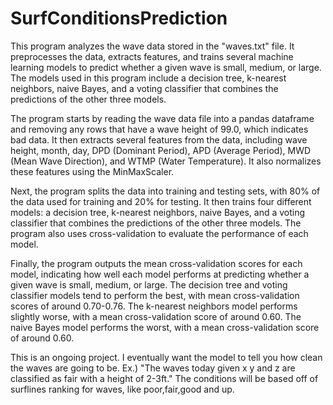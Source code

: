 # SurfConditionsPrediction

This program analyzes the wave data stored in the "waves.txt" file. It preprocesses the data, extracts features, and trains several machine learning models to predict whether a given wave is small, medium, or large. The models used in this program include a decision tree, k-nearest neighbors, naive Bayes, and a voting classifier that combines the predictions of the other three models.

The program starts by reading the wave data file into a pandas dataframe and removing any rows that have a wave height of 99.0, which indicates bad data. It then extracts several features from the data, including wave height, month, day, DPD (Dominant Period), APD (Average Period), MWD (Mean Wave Direction), and WTMP (Water Temperature). It also normalizes these features using the MinMaxScaler.

Next, the program splits the data into training and testing sets, with 80% of the data used for training and 20% for testing. It then trains four different models: a decision tree, k-nearest neighbors, naive Bayes, and a voting classifier that combines the predictions of the other three models. The program also uses cross-validation to evaluate the performance of each model.

Finally, the program outputs the mean cross-validation scores for each model, indicating how well each model performs at predicting whether a given wave is small, medium, or large. The decision tree and voting classifier models tend to perform the best, with mean cross-validation scores of around 0.70-0.76. The k-nearest neighbors model performs slightly worse, with a mean cross-validation score of around 0.60. The naive Bayes model performs the worst, with a mean cross-validation score of around 0.60.


This is an ongoing project. I eventually want the model to tell you how clean the waves are going to be. Ex.) "The waves today given x y and z are classified as fair with a height of 2-3ft." The conditions will be based off of surflines ranking for waves, like poor,fair,good and up.
